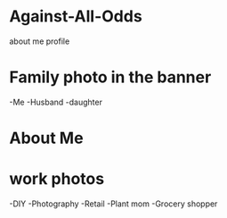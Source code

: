 # Against-All-Odds
about me profile

# Family photo in the banner 
-Me
-Husband
-daughter

# About Me


# work photos
 -DIY
 -Photography
 -Retail
 -Plant mom
 -Grocery shopper
